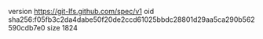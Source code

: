 version https://git-lfs.github.com/spec/v1
oid sha256:f05fb3c2da4dabe50f20de2ccd61025bbdc28801d29aa5ca290b562590cdb7e0
size 1824
